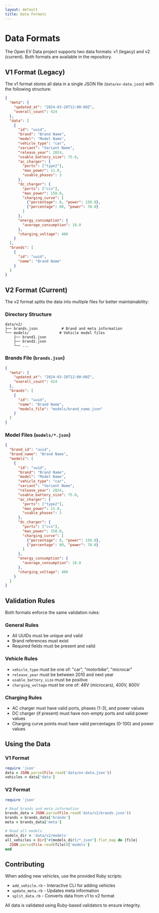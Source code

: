 ```yaml
---
layout: default
title: Data Formats
---
```


# Data Formats

The Open EV Data project supports two data formats: v1 (legacy) and v2 (current). Both formats are available in the repository.

## V1 Format (Legacy)

The v1 format stores all data in a single JSON file (`data/ev-data.json`) with the following structure:

```json
{
  "meta": {
    "updated_at": "2024-03-28T12:00:00Z",
    "overall_count": 424
  },
  "data": [
    {
      "id": "uuid",
      "brand": "Brand Name",
      "model": "Model Name",
      "vehicle_type": "car",
      "variant": "Variant Name",
      "release_year": 2024,
      "usable_battery_size": 75.0,
      "ac_charger": {
        "ports": ["type2"],
        "max_power": 11.0,
        "usable_phases": 3
      },
      "dc_charger": {
        "ports": ["ccs"],
        "max_power": 150.0,
        "charging_curve": [
          {"percentage": 0, "power": 150.0},
          {"percentage": 80, "power": 70.0}
        ]
      },
      "energy_consumption": {
        "average_consumption": 18.0
      },
      "charging_voltage": 400
    }
  ],
  "brands": [
    {
      "id": "uuid",
      "name": "Brand Name"
    }
  ]
}
```

## V2 Format (Current)

The v2 format splits the data into multiple files for better maintainability:

### Directory Structure

```
data/v2/
├── brands.json           # Brand and meta information
└── models/              # Vehicle model files
    ├── brand1.json
    ├── brand2.json
    └── ...
```

### Brands File (`brands.json`)

```json
{
  "meta": {
    "updated_at": "2024-03-28T12:00:00Z",
    "overall_count": 424
  },
  "brands": [
    {
      "id": "uuid",
      "name": "Brand Name",
      "models_file": "models/brand_name.json"
    }
  ]
}
```

### Model Files (`models/*.json`)

```json
{
  "brand_id": "uuid",
  "brand_name": "Brand Name",
  "models": [
    {
      "id": "uuid",
      "brand": "Brand Name",
      "model": "Model Name",
      "vehicle_type": "car",
      "variant": "Variant Name",
      "release_year": 2024,
      "usable_battery_size": 75.0,
      "ac_charger": {
        "ports": ["type2"],
        "max_power": 11.0,
        "usable_phases": 3
      },
      "dc_charger": {
        "ports": ["ccs"],
        "max_power": 150.0,
        "charging_curve": [
          {"percentage": 0, "power": 150.0},
          {"percentage": 80, "power": 70.0}
        ]
      },
      "energy_consumption": {
        "average_consumption": 18.0
      },
      "charging_voltage": 400
    }
  ]
}
```

## Validation Rules

Both formats enforce the same validation rules:

### General Rules

- All UUIDs must be unique and valid
- Brand references must exist
- Required fields must be present and valid

### Vehicle Rules

- `vehicle_type` must be one of: "car", "motorbike", "microcar"
- `release_year` must be between 2010 and next year
- `usable_battery_size` must be positive
- `charging_voltage` must be one of: 48V (microcars), 400V, 800V

### Charging Rules

- AC charger must have valid ports, phases (1-3), and power values
- DC charger (if present) must have non-empty ports and valid power values
- Charging curve points must have valid percentages (0-100) and power values

## Using the Data

### V1 Format

```ruby
require 'json'
data = JSON.parse(File.read('data/ev-data.json'))
vehicles = data['data']
```

### V2 Format

```ruby
require 'json'

# Read brands and meta information
brands_data = JSON.parse(File.read('data/v2/brands.json'))
brands = brands_data['brands']
meta = brands_data['meta']

# Read all models
models_dir = 'data/v2/models'
all_vehicles = Dir["#{models_dir}/*.json"].flat_map do |file|
  JSON.parse(File.read(file))['models']
end
```

## Contributing

When adding new vehicles, use the provided Ruby scripts:

- `add_vehicle.rb` - Interactive CLI for adding vehicles
- `update_meta.rb` - Updates meta information
- `split_data.rb` - Converts data from v1 to v2 format

All data is validated using Ruby-based validators to ensure integrity.
